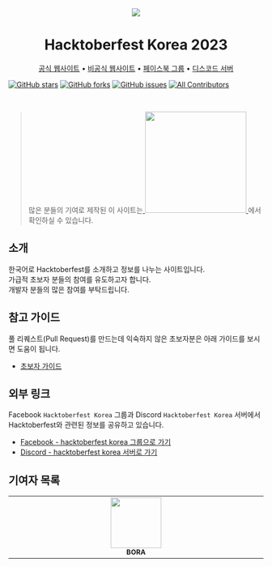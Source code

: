 <div align="center">
  <img src="docs/assets/hf10_horz_fcl_rgb.png"/>
  <h1>
    Hacktoberfest Korea 2023
  </h1>
  <a href="https://hacktoberfest.com/">공식 웹사이트</a> •
  <a href="https://hacktoberfestkorea.com/">비공식 웹사이트</a> •
  <a href="https://facebook.com/groups/788404381916128">페이스북 그룹</a> •
  <a href="https://discord.gg/BD3V3NC">디스코드 서버</a>
</div>

[![GitHub stars](https://img.shields.io/github/stars/hacktoberfestkorea/hacktoberfestkorea)](https://github.com/hacktoberfestkorea/hacktoberfestkorea/stargazers)
[![GitHub forks](https://img.shields.io/github/forks/hacktoberfestkorea/hacktoberfestkorea)](https://github.com/hacktoberfestkorea/hacktoberfestkorea/network)
[![GitHub issues](https://img.shields.io/github/issues/hacktoberfestkorea/hacktoberfestkorea)](https://github.com/hacktoberfestkorea/hacktoberfestkorea/issues)
[![All Contributors](https://img.shields.io/github/all-contributors/hacktoberfestkorea/hacktoberfestkorea)](https://github.com/hacktoberfestkorea/hacktoberfestkorea/all-contributors)

<br />

> 많은 분들의 기여로 제작된 이 사이트는<a href="https://hacktoberfestkorea.com"> <img src="https://github.com/hacktoberfestkorea/hacktoberfestkorea/blob/master/docs/assets/hf10_icon_fcl_rgb.png?raw=true" width="200"> </a> 에서 확인하실 수 있습니다.

## 소개
한국어로 Hacktoberfest를 소개하고 정보를 나누는 사이트입니다.\
가급적 초보자 분들의 참여를 유도하고자 합니다.\
개발자 분들의 많은 참여를 부탁드립니다.

## 참고 가이드
풀 리퀘스트(Pull Request)를 만드는데 익숙하지 않은 초보자분은 아래 가이드를 보시면 도움이 됩니다.

- [초보자 가이드](https://hacktoberfestkorea.com/beginners_guide/)

## 외부 링크
Facebook `Hacktoberfest Korea` 그룹과 Discord `Hacktoberfest Korea` 서버에서 Hacktoberfest와 관련된 정보를 공유하고 있습니다.

- [Facebook - hacktoberfest korea 그룹으로 가기](https://facebook.com/groups/788404381916128/?ref=share)
- [Discord - hacktoberfest korea 서버로 가기](https://discord.gg/BD3V3NC)

## 기여자 목록

<!-- ALL-CONTRIBUTORS-LIST:START - Do not remove or modify this section -->
<!-- prettier-ignore-start -->
<!-- markdownlint-disable -->
<table>
  <tbody>
    <tr>
      <td align="center" valign="top" width="14.28%"><a href="https://instagram.com/dev_bboorraa"><img src="https://avatars.githubusercontent.com/u/88664069?v=4" width="100px;" alt=""/><br /><sub><b>BORA</b></sub></a></td>
    </tr>
  </tbody>
</table>

<!-- markdownlint-restore -->
<!-- prettier-ignore-end -->

<!-- ALL-CONTRIBUTORS-LIST:END -->
